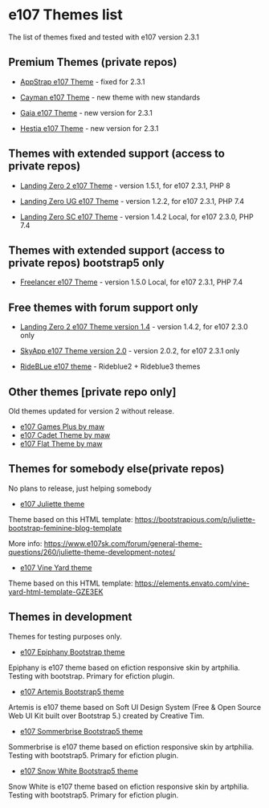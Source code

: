 # e107 Themes list

The list of themes fixed and tested with e107 version 2.3.1

## Premium Themes (private repos)

* [AppStrap e107 Theme](https://github.com/e107-Appstrap-theme) - fixed for 2.3.1

* [Cayman e107 Theme](https://github.com/e107-Cayman-theme) - new theme with new standards

* [Gaia e107 Theme](https://github.com/e107-Gaia-Hestia-themes) - new version for 2.3.1

* [Hestia e107 Theme](https://github.com/e107-Gaia-Hestia-themes) - new version for 2.3.1
 

## Themes with extended support (access to private repos)

* [Landing Zero 2 e107 Theme](https://github.com/e107-themes/Landing-Zero-2-version-1.5) - version 1.5.1, for e107 2.3.1, PHP 8 

* [Landing Zero UG e107 Theme](https://github.com/e107-themes/LZ-theme-for-urbangamers) - version 1.2.2, for e107 2.3.1, PHP 7.4 

* [Landing Zero SC e107 Theme](https://github.com/e107-themes/LZ-theme-for-scupone) - version 1.4.2 Local, for e107 2.3.0, PHP 7.4


## Themes with extended support (access to private repos) bootstrap5 only

* [Freelancer e107 Theme](https://github.com/e107-themes/e107-Freelancer-theme-1.5) - version 1.5.0 Local, for e107 2.3.1, PHP 7.4


## Free themes with forum support only 

* [Landing Zero 2 e107 Theme version 1.4](https://github.com/e107-themes/Landing-Zero-2-version-1.4) - version 1.4.2, for e107 2.3.0 only

* [SkyApp e107 Theme version 2.0](https://github.com/e107-themes/skyapp-e107-theme) - version 2.0.2, for e107 2.3.1 only

* [RideBLue e107 theme](https://github.com/e107-themes/Rideblue-e107-theme) - Rideblue2 + Rideblue3 themes



## Other themes [private repo only]
Old themes updated for version 2 without release.

* [e107 Games Plus by maw](https://github.com/e107-themes/e107-Games-Plus-maw-theme)  
* [e107 Cadet Theme by maw](https://github.com/e107-themes/e107-Cadet-Plus-maw-theme)  
* [e107 Flat Theme by maw](https://github.com/e107-themes/e107-Flat-maw-theme) 

## Themes for somebody else(private repos)
No plans to release, just helping somebody

* [e107 Juliette theme](https://github.com/e107-themes/e107-juliette-theme)  

Theme based on this HTML template: https://bootstrapious.com/p/juliette-bootstrap-feminine-blog-template

More info: https://www.e107sk.com/forum/general-theme-questions/260/juliette-theme-development-notes/

* [e107 Vine Yard theme](https://github.com/Jimako-e107-themes/Vine-Yard)

Theme based on this HTML template: https://elements.envato.com/vine-yard-html-template-GZE3EK



## Themes in development

Themes for testing purposes only. 

* [e107 Epiphany Bootstrap theme ](https://github.com/e107-themes/e107-Epiphany-theme) 

Epiphany is e107 theme based on efiction responsive skin by artphilia. Testing with bootstrap. Primary for efiction plugin.  

* [e107 Artemis Bootstrap5 theme](https://github.com/e107-themes/e107-Artemis-theme) 

Artemis is e107 theme based on Soft UI Design System (Free & Open Source Web UI Kit built over Bootstrap 5.) created by Creative Tim.

* [e107 Sommerbrise Bootstrap5 theme ](https://github.com/e107-themes/Sommerbrise) 

Sommerbrise is e107 theme based on efiction responsive skin by artphilia. Testing with bootstrap5. Primary for efiction plugin.  

* [e107 Snow White Bootstrap5 theme ](https://github.com/Jimako-e107-themes/SnowWhite) 

Snow White is e107 theme based on efiction responsive skin by artphilia. Testing with bootstrap5. Primary for efiction plugin.  
